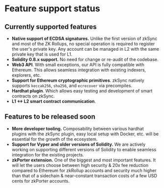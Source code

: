 # Feature support status

## Currently supported features

- **Native support of ECDSA signatures.** Unlike the first version of zkSync and most of the ZK Rollups, no special operation is required to register the user's private key. Any account can be managed in L2 with the same private key that is used for L1.
- **Solidity 0.8.x support.** No need for change or re-audit of the codebase.
- **Web3 API**. With small exceptions, our API is fully compatible with Ethereum. This allows seamless integration with existing indexers, explorers, etc.
- **Support for Ethereum cryptographic primitives**. zkSync natively supports `keccak256`, `sha256`, and `ecrecover` via precompiles.
- **Hardhat plugin**. Which allows easy testing and development of smart contracts on zkSync.
- **L1 <-> L2 smart contract communication**.

## Features to be released soon

- **More developer tooling.** Composability between various hardhat plugins with the zkSync plugin, easy local setup with Docker, etc. will be essential for the growth of the ecosystem.
- **Support for Vyper and older versions of Solidity.** We are actively working on supporting different versions of Solidity to enable seamless integration for the existing projects.
- **zkPorter extension.** One of the biggest and most important features. It will let the users choose between high security & 20x fee reduction compared to Ethereum for zkRollup accounts and security much higher than that of a sidechain & near-constant transaction costs of a few USD cents for zkPorter accounts.
